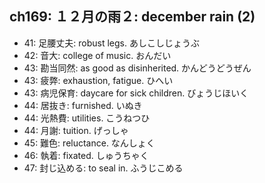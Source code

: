 ## ch169: １２月の雨２: december rain (2)

- 41: 足腰丈夫: robust legs. あしこしじょうぶ
- 42: 音大: college of music. おんだい
- 43: 勘当同然: as good as disinherited. かんどうどうぜん
- 43: 疲弊: exhaustion, fatigue. ひへい
- 43: 病児保育: daycare for sick children. びょうじほいく
- 44: 居抜き: furnished. いぬき
- 44: 光熱費: utilities. こうねつひ
- 44: 月謝: tuition. げっしゃ
- 45: 難色: reluctance. なんしょく
- 46: 執着: fixated. しゅうちゃく
- 47: 封じ込める: to seal in. ふうじこめる
